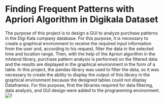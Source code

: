 # Finding Frequent Patterns with Apriori Algorithm in Digikala Dataset
The purpose of this project is to design a GUI to analyze purchase patterns in the Digi Kala company database. For this purpose, it is necessary to create a graphical environment to receive the required input information from the user and, according to his request, filter the data in the selected time and location range. Then, with the help of the Apriori algorithm in the mlxtend library, purchase pattern analysis is performed on the filtered data and the results are displayed in the graphical environment in the form of a table. In this project, the pandas library was used to filter the data, so it was necessary to create the ability to display the output of this library in the graphical environment because the designed tables could not display Dataframes. For this purpose, first the libraries required for data filtering, data analysis, and GUI design were added to the programming environment.
![1](https://github.com/user-attachments/assets/dc29e2f1-bfaf-4acd-9fdf-3f6a1cbf2259)

